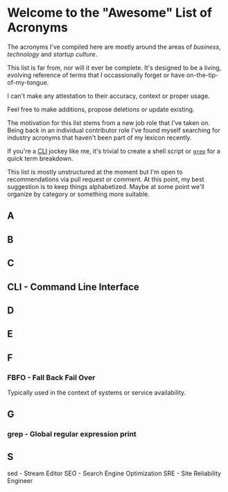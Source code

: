 # Welcome to the "Awesome" List of Acronyms

The acronyms I've compiled here are mostly around the areas of *business*, *technology* and *startup culture*.

This list is far from, nor will it ever be complete.  It's designed to be a living, evolving reference of terms that I occassionally forget or have on-the-tip-of-my-tongue.

I can't make any attestation to their accuracy, context or proper usage.

Feel free to make additions, propose deletions or update existing.

The motivation for this list stems from a new job role that I've taken on.  Being back in an individual contributor role I've found myself searching for industry acronyms that haven't been part of my lexicon recently.

If you're a [CLI](#CLI) jockey like me, it's trivial to create a shell script or [`grep`](#grep) for a quick term breakdown.

This list is mostly unstructured at the moment but I'm open to recommendations via pull request or comment.  At this point, my best suggestion is to keep things alphabetized.  Maybe at some point we'll organize by category or something more suitable.

## A

## B

## C

## CLI - Command Line Interface

## D

## E

## F

### FBFO - Fall Back Fail Over
Typically used in the context of systems or service availability.

## G

### grep - Global regular expression print

## S

sed - Stream Editor
SEO - Search Engine Optimization
SRE - Site Reliability Engineer
